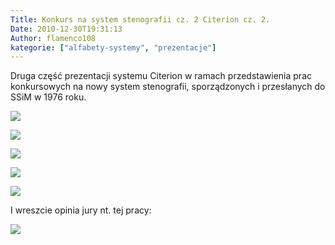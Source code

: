 ```yaml
---
Title: Konkurs na system stenografii cz. 2 Citerion cz. 2.
Date: 2010-12-30T19:31:13
Author: flamenco108
kategorie: ["alfabety-systemy", "prezentacje"]
---
```


Druga część prezentacji systemu Citerion w ramach przedstawienia prac
konkursowych na nowy system stenografii, sporządzonych i przesłanych do
SSiM w 1976 roku.

![](citerion05.png)

![](citerion06.png)

![](citerion07.png)

![](citerion08.png)

![](citerion09.png)

I wreszcie opinia jury nt. tej pracy:


![](citerion10.png)
